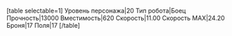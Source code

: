 [table selectable=1]
Уровень персонажа|20
Тип робота|Боец
Прочность|13000
Вместимость|620
Скорость|11.00
Скорость MAX|24.20
Броня|17
Поля|17
[/table]
